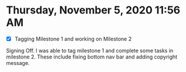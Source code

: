 # Thursday, November  5, 2020 11:56 AM
- [x] Tagging Milestone 1 and working on Milestone 2

Signing Off. I was able to tag milestone 1 and complete some tasks in milestone 2. These include fixing bottom nav bar and adding copyright message. 
